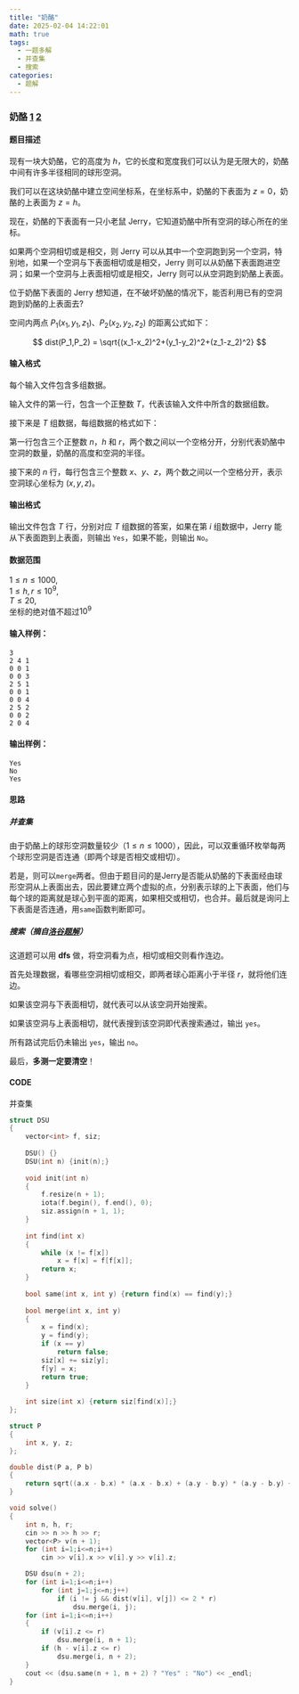 ```yaml
---
title: "奶酪"     
date: 2025-02-04 14:22:01
math: true
tags: 
  - 一题多解
  - 并查集
  - 搜索
categories: 
  - 题解
---
```


### 奶酪    [1](https://www.acwing.com/problem/content/description/530/)	[2](https://www.luogu.com.cn/problem/P3958)

#### 题目描述

现有一块大奶酪，它的高度为 $h$，它的长度和宽度我们可以认为是无限大的，奶酪中间有许多半径相同的球形空洞。

我们可以在这块奶酪中建立空间坐标系，在坐标系中，奶酪的下表面为 $z=0$，奶酪的上表面为 $z=h$。 

现在，奶酪的下表面有一只小老鼠 Jerry，它知道奶酪中所有空洞的球心所在的坐标。

如果两个空洞相切或是相交，则 Jerry 可以从其中一个空洞跑到另一个空洞，特别地，如果一个空洞与下表面相切或是相交，Jerry 则可以从奶酪下表面跑进空洞；如果一个空洞与上表面相切或是相交，Jerry 则可以从空洞跑到奶酪上表面。

位于奶酪下表面的 Jerry 想知道，在不破坏奶酪的情况下，能否利用已有的空洞跑到奶酪的上表面去? 

空间内两点 $P_1(x_1,y_1,z_1)、P_2(x_2,y_2,z_2)$ 的距离公式如下：

$$
dist(P_1,P_2) = \sqrt{(x_1-x_2)^2+(y_1-y_2)^2+(z_1-z_2)^2}
$$

#### 输入格式

每个输入文件包含多组数据。  

输入文件的第一行，包含一个正整数 $T$，代表该输入文件中所含的数据组数。  

接下来是 $T$ 组数据，每组数据的格式如下：

第一行包含三个正整数 $n，h$ 和 $r$，两个数之间以一个空格分开，分别代表奶酪中空洞的数量，奶酪的高度和空洞的半径。  

接下来的 $n$ 行，每行包含三个整数 $x、y、z$，两个数之间以一个空格分开，表示空洞球心坐标为 $(x,y,z)$。

#### 输出格式

输出文件包含 $T$ 行，分别对应 $T$ 组数据的答案，如果在第 $i$ 组数据中，Jerry 能从下表面跑到上表面，则输出 `Yes`，如果不能，则输出 `No`。

#### 数据范围

$1 \le n \le 1000$,  
$1 \le h,r \le 10^9$,  
$T \le 20$,  
坐标的绝对值不超过$10^9$

#### 输入样例：

```
3 
2 4 1 
0 0 1 
0 0 3 
2 5 1 
0 0 1 
0 0 4 
2 5 2 
0 0 2 
2 0 4
```

#### 输出样例：

```nginx
Yes
No
Yes
```

#### 思路

##### 并查集

由于奶酪上的球形空洞数量较少（$1 \le n \le 1000$），因此，可以双重循环枚举每两个球形空洞是否连通（即两个球是否相交或相切）。

若是，则可以`merge`两者。但由于题目问的是Jerry是否能从奶酪的下表面经由球形空洞从上表面出去，因此要建立两个虚拟的点，分别表示球的上下表面，他们与每个球的距离就是球心到平面的距离，如果相交或相切，也合并。最后就是询问上下表面是否连通，用`same`函数判断即可。

##### 搜索（摘自[洛谷题解](https://www.luogu.com.cn/article/9nx1jt7b)）

这道题可以用 **dfs** 做，将空洞看为点，相切或相交则看作连边。

首先处理数据，看哪些空洞相切或相交，即两者球心距离小于半径 $r$，就将他们连边。

如果该空洞与下表面相切，就代表可以从该空洞开始搜索。

如果该空洞与上表面相切，就代表搜到该空洞即代表搜索通过，输出 `yes`。

所有路试完后仍未输出 `yes`，输出 `no`。

最后，**多测一定要清空**！

#### CODE

并查集

```cpp
struct DSU
{
    vector<int> f, siz;
    
    DSU() {}
    DSU(int n) {init(n);}
    
    void init(int n) 
    {
        f.resize(n + 1);
        iota(f.begin(), f.end(), 0);
        siz.assign(n + 1, 1);
    }
    
    int find(int x) 
    {
        while (x != f[x])
            x = f[x] = f[f[x]];
        return x;
    }
    
    bool same(int x, int y) {return find(x) == find(y);}
    
    bool merge(int x, int y) 
    {
        x = find(x);
        y = find(y);
        if (x == y) 
            return false;
        siz[x] += siz[y];
        f[y] = x;
        return true;
    }
    
    int size(int x) {return siz[find(x)];}
};

struct P
{
    int x, y, z;
};

double dist(P a, P b)
{
    return sqrt((a.x - b.x) * (a.x - b.x) + (a.y - b.y) * (a.y - b.y) + (a.z - b.z) * (a.z - b.z));
}

void solve()
{
    int n, h, r;
    cin >> n >> h >> r;
    vector<P> v(n + 1);
    for (int i=1;i<=n;i++)
        cin >> v[i].x >> v[i].y >> v[i].z;

    DSU dsu(n + 2);
    for (int i=1;i<=n;i++)
        for (int j=1;j<=n;j++)
            if (i != j && dist(v[i], v[j]) <= 2 * r)
                dsu.merge(i, j);
    for (int i=1;i<=n;i++)
    {
        if (v[i].z <= r)
            dsu.merge(i, n + 1);
        if (h - v[i].z <= r)
            dsu.merge(i, n + 2);
    }
    cout << (dsu.same(n + 1, n + 2) ? "Yes" : "No") << _endl;
}
```

